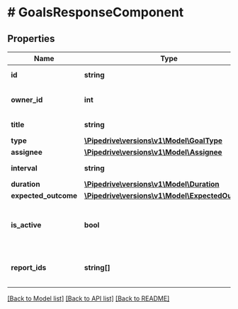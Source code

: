 # # GoalsResponseComponent

## Properties

Name | Type | Description | Notes
------------ | ------------- | ------------- | -------------
**id** | **string** | The ID of the goal | [optional]
**owner_id** | **int** | The ID of the creator of the goal | [optional]
**title** | **string** | The title of the goal | [optional]
**type** | [**\Pipedrive\versions\v1\Model\GoalType**](GoalType.md) |  | [optional]
**assignee** | [**\Pipedrive\versions\v1\Model\Assignee**](Assignee.md) |  | [optional]
**interval** | **string** | The interval of the goal | [optional]
**duration** | [**\Pipedrive\versions\v1\Model\Duration**](Duration.md) |  | [optional]
**expected_outcome** | [**\Pipedrive\versions\v1\Model\ExpectedOutcome**](ExpectedOutcome.md) |  | [optional]
**is_active** | **bool** | Whether the goal is currently active or not | [optional]
**report_ids** | **string[]** | The IDs of the reports that belong to the goal | [optional]

[[Back to Model list]](../README.md#documentation-for-models) [[Back to API list]](../README.md#documentation-for-api-endpoints) [[Back to README]](../README.md)
